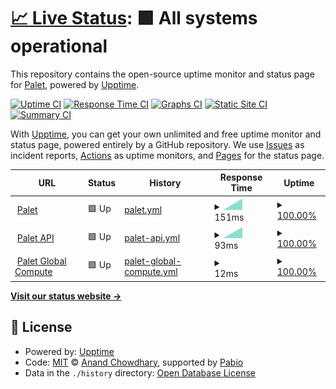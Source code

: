 # [📈 Live Status](https://https://status.palet.app): <!--live status--> **🟩 All systems operational**

This repository contains the open-source uptime monitor and status page for [Palet](https://palet.app), powered by [Upptime](https://github.com/upptime/upptime).

[![Uptime CI](https://github.com/palet-global/upptime/workflows/Uptime%20CI/badge.svg)](https://github.com/palet-global/upptime/actions?query=workflow%3A%22Uptime+CI%22)
[![Response Time CI](https://github.com/palet-global/upptime/workflows/Response%20Time%20CI/badge.svg)](https://github.com/palet-global/upptime/actions?query=workflow%3A%22Response+Time+CI%22)
[![Graphs CI](https://github.com/palet-global/upptime/workflows/Graphs%20CI/badge.svg)](https://github.com/palet-global/upptime/actions?query=workflow%3A%22Graphs+CI%22)
[![Static Site CI](https://github.com/palet-global/upptime/workflows/Static%20Site%20CI/badge.svg)](https://github.com/palet-global/upptime/actions?query=workflow%3A%22Static+Site+CI%22)
[![Summary CI](https://github.com/palet-global/upptime/workflows/Summary%20CI/badge.svg)](https://github.com/palet-global/upptime/actions?query=workflow%3A%22Summary+CI%22)

With [Upptime](https://upptime.js.org), you can get your own unlimited and free uptime monitor and status page, powered entirely by a GitHub repository. We use [Issues](https://github.com/palet-global/upptime/issues) as incident reports, [Actions](https://github.com/palet-global/upptime/actions) as uptime monitors, and [Pages](https://https://status.palet.app) for the status page.

<!--start: status pages-->
<!-- This summary is generated by Upptime (https://github.com/upptime/upptime) -->
<!-- Do not edit this manually, your changes will be overwritten -->
<!-- prettier-ignore -->
| URL | Status | History | Response Time | Uptime |
| --- | ------ | ------- | ------------- | ------ |
| <img alt="" src="https://icons.duckduckgo.com/ip3/palet.app.ico" height="13"> [Palet](https://palet.app) | 🟩 Up | [palet.yml](https://github.com/palet-global/upptime/commits/HEAD/history/palet.yml) | <details><summary><img alt="Response time graph" src="./graphs/palet/response-time-week.png" height="20"> 151ms</summary><br><a href="https://https://status.palet.app/history/palet"><img alt="Response time 151" src="https://img.shields.io/endpoint?url=https%3A%2F%2Fraw.githubusercontent.com%2Fpalet-global%2Fupptime%2FHEAD%2Fapi%2Fpalet%2Fresponse-time.json"></a><br><a href="https://https://status.palet.app/history/palet"><img alt="24-hour response time 151" src="https://img.shields.io/endpoint?url=https%3A%2F%2Fraw.githubusercontent.com%2Fpalet-global%2Fupptime%2FHEAD%2Fapi%2Fpalet%2Fresponse-time-day.json"></a><br><a href="https://https://status.palet.app/history/palet"><img alt="7-day response time 151" src="https://img.shields.io/endpoint?url=https%3A%2F%2Fraw.githubusercontent.com%2Fpalet-global%2Fupptime%2FHEAD%2Fapi%2Fpalet%2Fresponse-time-week.json"></a><br><a href="https://https://status.palet.app/history/palet"><img alt="30-day response time 151" src="https://img.shields.io/endpoint?url=https%3A%2F%2Fraw.githubusercontent.com%2Fpalet-global%2Fupptime%2FHEAD%2Fapi%2Fpalet%2Fresponse-time-month.json"></a><br><a href="https://https://status.palet.app/history/palet"><img alt="1-year response time 151" src="https://img.shields.io/endpoint?url=https%3A%2F%2Fraw.githubusercontent.com%2Fpalet-global%2Fupptime%2FHEAD%2Fapi%2Fpalet%2Fresponse-time-year.json"></a></details> | <details><summary><a href="https://https://status.palet.app/history/palet">100.00%</a></summary><a href="https://https://status.palet.app/history/palet"><img alt="All-time uptime 100.00%" src="https://img.shields.io/endpoint?url=https%3A%2F%2Fraw.githubusercontent.com%2Fpalet-global%2Fupptime%2FHEAD%2Fapi%2Fpalet%2Fuptime.json"></a><br><a href="https://https://status.palet.app/history/palet"><img alt="24-hour uptime 100.00%" src="https://img.shields.io/endpoint?url=https%3A%2F%2Fraw.githubusercontent.com%2Fpalet-global%2Fupptime%2FHEAD%2Fapi%2Fpalet%2Fuptime-day.json"></a><br><a href="https://https://status.palet.app/history/palet"><img alt="7-day uptime 100.00%" src="https://img.shields.io/endpoint?url=https%3A%2F%2Fraw.githubusercontent.com%2Fpalet-global%2Fupptime%2FHEAD%2Fapi%2Fpalet%2Fuptime-week.json"></a><br><a href="https://https://status.palet.app/history/palet"><img alt="30-day uptime 100.00%" src="https://img.shields.io/endpoint?url=https%3A%2F%2Fraw.githubusercontent.com%2Fpalet-global%2Fupptime%2FHEAD%2Fapi%2Fpalet%2Fuptime-month.json"></a><br><a href="https://https://status.palet.app/history/palet"><img alt="1-year uptime 100.00%" src="https://img.shields.io/endpoint?url=https%3A%2F%2Fraw.githubusercontent.com%2Fpalet-global%2Fupptime%2FHEAD%2Fapi%2Fpalet%2Fuptime-year.json"></a></details>
| <img alt="" src="https://icons.duckduckgo.com/ip3/api.palet.app.ico" height="13"> [Palet API](https://api.palet.app/v0.1.0/healthcheck) | 🟩 Up | [palet-api.yml](https://github.com/palet-global/upptime/commits/HEAD/history/palet-api.yml) | <details><summary><img alt="Response time graph" src="./graphs/palet-api/response-time-week.png" height="20"> 93ms</summary><br><a href="https://https://status.palet.app/history/palet-api"><img alt="Response time 93" src="https://img.shields.io/endpoint?url=https%3A%2F%2Fraw.githubusercontent.com%2Fpalet-global%2Fupptime%2FHEAD%2Fapi%2Fpalet-api%2Fresponse-time.json"></a><br><a href="https://https://status.palet.app/history/palet-api"><img alt="24-hour response time 93" src="https://img.shields.io/endpoint?url=https%3A%2F%2Fraw.githubusercontent.com%2Fpalet-global%2Fupptime%2FHEAD%2Fapi%2Fpalet-api%2Fresponse-time-day.json"></a><br><a href="https://https://status.palet.app/history/palet-api"><img alt="7-day response time 93" src="https://img.shields.io/endpoint?url=https%3A%2F%2Fraw.githubusercontent.com%2Fpalet-global%2Fupptime%2FHEAD%2Fapi%2Fpalet-api%2Fresponse-time-week.json"></a><br><a href="https://https://status.palet.app/history/palet-api"><img alt="30-day response time 93" src="https://img.shields.io/endpoint?url=https%3A%2F%2Fraw.githubusercontent.com%2Fpalet-global%2Fupptime%2FHEAD%2Fapi%2Fpalet-api%2Fresponse-time-month.json"></a><br><a href="https://https://status.palet.app/history/palet-api"><img alt="1-year response time 93" src="https://img.shields.io/endpoint?url=https%3A%2F%2Fraw.githubusercontent.com%2Fpalet-global%2Fupptime%2FHEAD%2Fapi%2Fpalet-api%2Fresponse-time-year.json"></a></details> | <details><summary><a href="https://https://status.palet.app/history/palet-api">100.00%</a></summary><a href="https://https://status.palet.app/history/palet-api"><img alt="All-time uptime 100.00%" src="https://img.shields.io/endpoint?url=https%3A%2F%2Fraw.githubusercontent.com%2Fpalet-global%2Fupptime%2FHEAD%2Fapi%2Fpalet-api%2Fuptime.json"></a><br><a href="https://https://status.palet.app/history/palet-api"><img alt="24-hour uptime 100.00%" src="https://img.shields.io/endpoint?url=https%3A%2F%2Fraw.githubusercontent.com%2Fpalet-global%2Fupptime%2FHEAD%2Fapi%2Fpalet-api%2Fuptime-day.json"></a><br><a href="https://https://status.palet.app/history/palet-api"><img alt="7-day uptime 100.00%" src="https://img.shields.io/endpoint?url=https%3A%2F%2Fraw.githubusercontent.com%2Fpalet-global%2Fupptime%2FHEAD%2Fapi%2Fpalet-api%2Fuptime-week.json"></a><br><a href="https://https://status.palet.app/history/palet-api"><img alt="30-day uptime 100.00%" src="https://img.shields.io/endpoint?url=https%3A%2F%2Fraw.githubusercontent.com%2Fpalet-global%2Fupptime%2FHEAD%2Fapi%2Fpalet-api%2Fuptime-month.json"></a><br><a href="https://https://status.palet.app/history/palet-api"><img alt="1-year uptime 100.00%" src="https://img.shields.io/endpoint?url=https%3A%2F%2Fraw.githubusercontent.com%2Fpalet-global%2Fupptime%2FHEAD%2Fapi%2Fpalet-api%2Fuptime-year.json"></a></details>
| <img alt="" src="https://icons.duckduckgo.com/ip3/null.ico" height="13"> [Palet Global Compute](159.203.151.174) | 🟩 Up | [palet-global-compute.yml](https://github.com/palet-global/upptime/commits/HEAD/history/palet-global-compute.yml) | <details><summary><img alt="Response time graph" src="./graphs/palet-global-compute/response-time-week.png" height="20"> 12ms</summary><br><a href="https://https://status.palet.app/history/palet-global-compute"><img alt="Response time 12" src="https://img.shields.io/endpoint?url=https%3A%2F%2Fraw.githubusercontent.com%2Fpalet-global%2Fupptime%2FHEAD%2Fapi%2Fpalet-global-compute%2Fresponse-time.json"></a><br><a href="https://https://status.palet.app/history/palet-global-compute"><img alt="24-hour response time 12" src="https://img.shields.io/endpoint?url=https%3A%2F%2Fraw.githubusercontent.com%2Fpalet-global%2Fupptime%2FHEAD%2Fapi%2Fpalet-global-compute%2Fresponse-time-day.json"></a><br><a href="https://https://status.palet.app/history/palet-global-compute"><img alt="7-day response time 12" src="https://img.shields.io/endpoint?url=https%3A%2F%2Fraw.githubusercontent.com%2Fpalet-global%2Fupptime%2FHEAD%2Fapi%2Fpalet-global-compute%2Fresponse-time-week.json"></a><br><a href="https://https://status.palet.app/history/palet-global-compute"><img alt="30-day response time 12" src="https://img.shields.io/endpoint?url=https%3A%2F%2Fraw.githubusercontent.com%2Fpalet-global%2Fupptime%2FHEAD%2Fapi%2Fpalet-global-compute%2Fresponse-time-month.json"></a><br><a href="https://https://status.palet.app/history/palet-global-compute"><img alt="1-year response time 12" src="https://img.shields.io/endpoint?url=https%3A%2F%2Fraw.githubusercontent.com%2Fpalet-global%2Fupptime%2FHEAD%2Fapi%2Fpalet-global-compute%2Fresponse-time-year.json"></a></details> | <details><summary><a href="https://https://status.palet.app/history/palet-global-compute">100.00%</a></summary><a href="https://https://status.palet.app/history/palet-global-compute"><img alt="All-time uptime 100.00%" src="https://img.shields.io/endpoint?url=https%3A%2F%2Fraw.githubusercontent.com%2Fpalet-global%2Fupptime%2FHEAD%2Fapi%2Fpalet-global-compute%2Fuptime.json"></a><br><a href="https://https://status.palet.app/history/palet-global-compute"><img alt="24-hour uptime 100.00%" src="https://img.shields.io/endpoint?url=https%3A%2F%2Fraw.githubusercontent.com%2Fpalet-global%2Fupptime%2FHEAD%2Fapi%2Fpalet-global-compute%2Fuptime-day.json"></a><br><a href="https://https://status.palet.app/history/palet-global-compute"><img alt="7-day uptime 100.00%" src="https://img.shields.io/endpoint?url=https%3A%2F%2Fraw.githubusercontent.com%2Fpalet-global%2Fupptime%2FHEAD%2Fapi%2Fpalet-global-compute%2Fuptime-week.json"></a><br><a href="https://https://status.palet.app/history/palet-global-compute"><img alt="30-day uptime 100.00%" src="https://img.shields.io/endpoint?url=https%3A%2F%2Fraw.githubusercontent.com%2Fpalet-global%2Fupptime%2FHEAD%2Fapi%2Fpalet-global-compute%2Fuptime-month.json"></a><br><a href="https://https://status.palet.app/history/palet-global-compute"><img alt="1-year uptime 100.00%" src="https://img.shields.io/endpoint?url=https%3A%2F%2Fraw.githubusercontent.com%2Fpalet-global%2Fupptime%2FHEAD%2Fapi%2Fpalet-global-compute%2Fuptime-year.json"></a></details>

<!--end: status pages-->

[**Visit our status website →**](https://https://status.palet.app)

## 📄 License

- Powered by: [Upptime](https://github.com/upptime/upptime)
- Code: [MIT](./LICENSE) © [Anand Chowdhary](https://anandchowdhary.com), supported by [Pabio](https://pabio.com)
- Data in the `./history` directory: [Open Database License](https://opendatacommons.org/licenses/odbl/1-0/)

